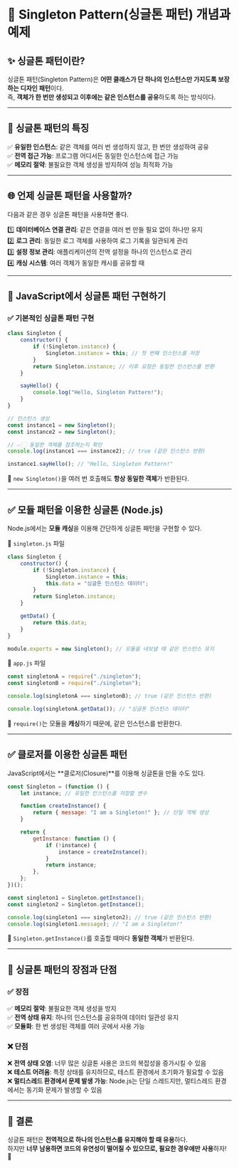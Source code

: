 

# 🚀 Singleton Pattern(싱글톤 패턴) 개념과 예제

## ✨ 싱글톤 패턴이란?
싱글톤 패턴(Singleton Pattern)은 **어떤 클래스가 단 하나의 인스턴스만 가지도록 보장하는 디자인 패턴**이다.  
즉, **객체가 한 번만 생성되고 이후에는 같은 인스턴스를 공유**하도록 하는 방식이다.

---

## 🎯 싱글톤 패턴의 특징

✅ **유일한 인스턴스**: 같은 객체를 여러 번 생성하지 않고, 한 번만 생성하여 공유  
✅ **전역 접근 가능**: 프로그램 어디서든 동일한 인스턴스에 접근 가능  
✅ **메모리 절약**: 불필요한 객체 생성을 방지하여 성능 최적화 가능

---

## 🌐 언제 싱글톤 패턴을 사용할까?
다음과 같은 경우 싱글톤 패턴을 사용하면 좋다.

1️⃣ **데이터베이스 연결 관리**: 같은 연결을 여러 번 만들 필요 없이 하나만 유지  
2️⃣ **로그 관리**: 동일한 로그 객체를 사용하여 로그 기록을 일관되게 관리  
3️⃣ **설정 정보 관리**: 애플리케이션의 전역 설정을 하나의 인스턴스로 관리  
4️⃣ **캐싱 시스템**: 여러 객체가 동일한 캐시를 공유할 때

---

## 🚀 JavaScript에서 싱글톤 패턴 구현하기

### ✅ 기본적인 싱글톤 패턴 구현

```js
class Singleton {
    constructor() {
        if (!Singleton.instance) {
            Singleton.instance = this; // 첫 번째 인스턴스를 저장
        }
        return Singleton.instance; // 이후 요청은 동일한 인스턴스를 반환
    }

    sayHello() {
        console.log("Hello, Singleton Pattern!");
    }
}

// 인스턴스 생성
const instance1 = new Singleton();
const instance2 = new Singleton();

// 👉🏻 동일한 객체를 참조하는지 확인
console.log(instance1 === instance2); // true (같은 인스턴스 반환)

instance1.sayHello(); // "Hello, Singleton Pattern!"
```

🔹 `new Singleton()`을 여러 번 호출해도 **항상 동일한 객체**가 반환된다.

---

## ✅ 모듈 패턴을 이용한 싱글톤 (Node.js)

Node.js에서는 **모듈 캐싱**을 이용해 간단하게 싱글톤 패턴을 구현할 수 있다.

📌 `singleton.js` 파일

```js
class Singleton {
    constructor() {
        if (!Singleton.instance) {
            Singleton.instance = this;
            this.data = "싱글톤 인스턴스 데이터";
        }
        return Singleton.instance;
    }

    getData() {
        return this.data;
    }
}

module.exports = new Singleton(); // 모듈을 내보낼 때 같은 인스턴스 유지
```

📌 `app.js` 파일

```js
const singletonA = require("./singleton");
const singletonB = require("./singleton");

console.log(singletonA === singletonB); // true (같은 인스턴스 반환)

console.log(singletonA.getData()); // "싱글톤 인스턴스 데이터"
```

🔹 `require()`는 모듈을 **캐싱**하기 때문에, 같은 인스턴스를 반환한다.

---

## ✅ 클로저를 이용한 싱글톤 패턴

JavaScript에서는 **클로저(Closure)**를 이용해 싱글톤을 만들 수도 있다.

```js
const Singleton = (function () {
    let instance; // 유일한 인스턴스를 저장할 변수

    function createInstance() {
        return { message: "I am a Singleton!" }; // 단일 객체 생성
    }

    return {
        getInstance: function () {
            if (!instance) {
                instance = createInstance();
            }
            return instance;
        },
    };
})();

const singleton1 = Singleton.getInstance();
const singleton2 = Singleton.getInstance();

console.log(singleton1 === singleton2); // true (같은 인스턴스 반환)
console.log(singleton1.message); // "I am a Singleton!"
```

🔹 `Singleton.getInstance()`를 호출할 때마다 **동일한 객체**가 반환된다.

---

## 🚀 싱글톤 패턴의 장점과 단점

### ✅ 장점
✅ **메모리 절약**: 불필요한 객체 생성을 방지  
✅ **전역 상태 유지**: 하나의 인스턴스를 공유하여 데이터 일관성 유지  
✅ **모듈화**: 한 번 생성된 객체를 여러 곳에서 사용 가능

### ❌ 단점
❌ **전역 상태 오염**: 너무 많은 싱글톤 사용은 코드의 복잡성을 증가시킬 수 있음  
❌ **테스트 어려움**: 특정 상태를 유지하므로, 테스트 환경에서 초기화가 필요할 수 있음  
❌ **멀티스레드 환경에서 문제 발생 가능**: Node.js는 단일 스레드지만, 멀티스레드 환경에서는 동기화 문제가 발생할 수 있음

---

## 🎉 결론
싱글톤 패턴은 **전역적으로 하나의 인스턴스를 유지해야 할 때 유용**하다.  
하지만 **너무 남용하면 코드의 유연성이 떨어질 수 있으므로, 필요한 경우에만 사용**하자! 🚀

